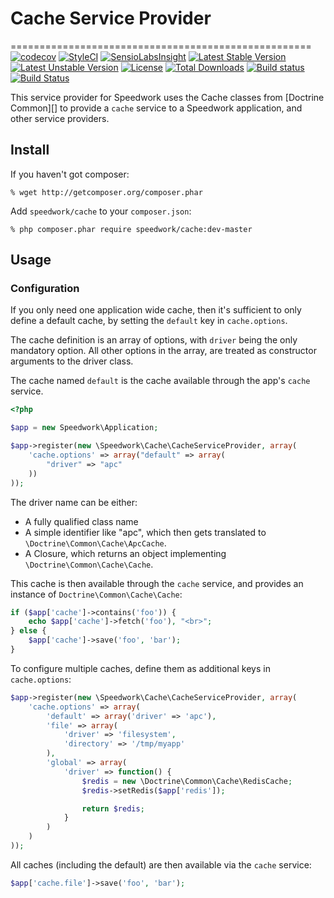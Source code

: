 # Cache Service Provider
====================================================
[![codecov](https://codecov.io/gh/speedwork/cache/branch/master/graph/badge.svg)](https://codecov.io/gh/speedwork/cache)
[![StyleCI](https://styleci.io/repos/46114739/shield)](https://styleci.io/repos/46114739)
[![SensioLabsInsight](https://insight.sensiolabs.com/projects/963c85a1-f887-450b-9bf0-9446b8e0f467/mini.png)](https://insight.sensiolabs.com/projects/963c85a1-f887-450b-9bf0-9446b8e0f467)
[![Latest Stable Version](https://poser.pugx.org/speedwork/cache/v/stable)](https://packagist.org/packages/speedwork/cache)
[![Latest Unstable Version](https://poser.pugx.org/speedwork/cache/v/unstable)](https://packagist.org/packages/speedwork/cache)
[![License](https://poser.pugx.org/speedwork/cache/license)](https://packagist.org/packages/speedwork/cache)
[![Total Downloads](https://poser.pugx.org/speedwork/cache/downloads)](https://packagist.org/packages/speedwork/cache)
[![Build status](https://ci.appveyor.com/api/projects/status/10aw52t4ga4kek27?svg=true)](https://ci.appveyor.com/project/2stech/cache)
[![Build Status](https://travis-ci.org/speedwork/cache.svg?branch=master)](https://travis-ci.org/speedwork/cache)


This service provider for Speedwork uses the Cache classes from [Doctrine
Common][] to provide a `cache` service to a Speedwork application, and
other service providers.

[Doctrine Cache]: https://github.com/doctrine/cache

## Install

If you haven't got composer:

    % wget http://getcomposer.org/composer.phar

Add `speedwork/cache` to your `composer.json`:

    % php composer.phar require speedwork/cache:dev-master

## Usage

### Configuration

If you only need one application wide cache, then it's sufficient to
only define a default cache, by setting the `default` key in `cache.options`.

The cache definition is an array of options, with `driver` being the
only mandatory option. All other options in the array, are treated as
constructor arguments to the driver class.

The cache named `default` is the cache available through the app's
`cache` service.

```php
<?php

$app = new Speedwork\Application;

$app->register(new \Speedwork\Cache\CacheServiceProvider, array(
    'cache.options' => array("default" => array(
        "driver" => "apc"
    ))
));
```

The driver name can be either:

* A fully qualified class name
* A simple identifier like "apc", which then gets translated to
  `\Doctrine\Common\Cache\ApcCache`.
* A Closure, which returns an object implementing
  `\Doctrine\Common\Cache\Cache`.

This cache is then available through the `cache` service, and provides
an instance of `Doctrine\Common\Cache\Cache`:

```php
if ($app['cache']->contains('foo')) {
    echo $app['cache']->fetch('foo'), "<br>";
} else {
    $app['cache']->save('foo', 'bar');
}
```

To configure multiple caches, define them as additional keys in
`cache.options`:

```php
$app->register(new \Speedwork\Cache\CacheServiceProvider, array(
    'cache.options' => array(
        'default' => array('driver' => 'apc'),
        'file' => array(
            'driver' => 'filesystem',
            'directory' => '/tmp/myapp'
        ),
        'global' => array(
            'driver' => function() {
                $redis = new \Doctrine\Common\Cache\RedisCache;
                $redis->setRedis($app['redis']);

                return $redis;
            }
        )
    )
));
```

All caches (including the default) are then available via the `cache`
service:

```php
$app['cache.file']->save('foo', 'bar');
```
